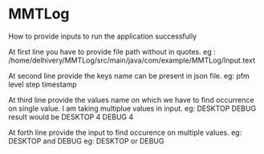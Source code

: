 # MMTLog

How to provide inputs to run the application successfully

At first line you have to provide file path without in quotes.
eg : /home/delhivery/MMTLog/src/main/java/com/example/MMTLog/Input.text

At second line provide the keys name can be present in json file.
eg: pfm level step timestamp

At third line provide the values name on which we have to find occurrence on single value.
I am taking multiplue values in input.
eg: DESKTOP DEBUG
result would be
DESKTOP 4 
DEBUG 4

At forth line provide the input to find occurence on multiple values.
eg: DESKTOP and DEBUG
eg: DESKTOP or DEBUG
